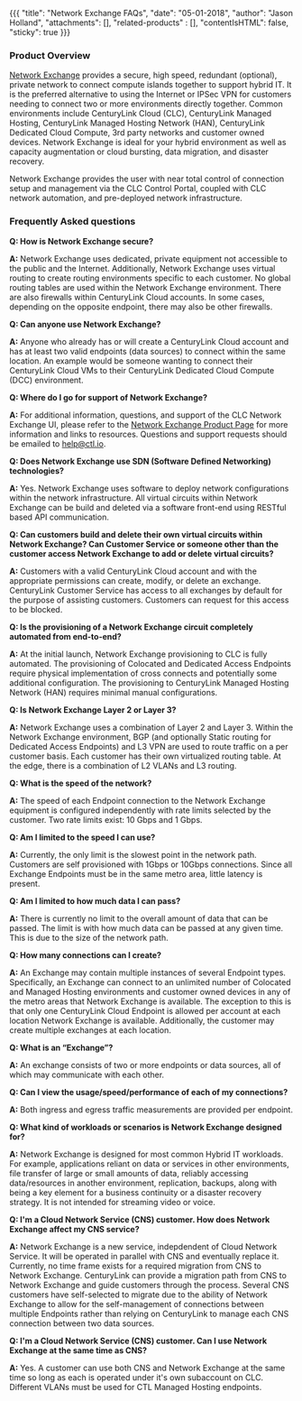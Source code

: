 {{{
  "title": "Network Exchange FAQs",
  "date": "05-01-2018",
  "author": "Jason Holland",
  "attachments": [],
  "related-products" : [],
  "contentIsHTML": false,
  "sticky": true
}}}

### Product Overview

[Network Exchange](https://www.ctl.io/network-exchange/) provides a secure, high speed, redundant (optional), private network to connect compute islands together to support hybrid IT. It is the preferred alternative to using the Internet or IPSec VPN for customers needing to connect two or more environments directly together. Common environments include CenturyLink Cloud (CLC), CenturyLink Managed Hosting, CenturyLink Managed Hosting Network (HAN), CenturyLink Dedicated Cloud Compute, 3rd party networks and customer owned devices. Network Exchange is ideal for your hybrid environment as well as capacity augmentation or cloud bursting, data migration, and disaster recovery. 

Network Exchange provides the user with near total control of connection setup and management via the CLC Control Portal, coupled with CLC network automation, and pre-deployed network infrastructure. 

### Frequently Asked questions

**Q: How is Network Exchange secure?**

**A:** Network Exchange uses dedicated, private equipment not accessible to the public and the Internet. Additionally, Network Exchange uses virtual routing to create routing environments specific to each customer. No global routing tables are used within the Network Exchange environment. There are also firewalls within CenturyLink Cloud accounts. In some cases, depending on the opposite endpoint, there may also be other firewalls.

**Q: Can anyone use Network Exchange?**

**A:** Anyone who already has or will create a CenturyLink Cloud account and has at least two valid endpoints (data sources) to connect within the same location. An example would be someone wanting to connect their CenturyLink Cloud VMs to their CenturyLink Dedicated Cloud Compute (DCC) environment.

**Q: Where do I go for support of Network Exchange?**

**A:** For additional information, questions, and support of the CLC Network Exchange UI, please refer to the [Network Exchange Product Page](https://www.ctl.io/network-exchange) for more information and links to resources. Questions and support requests should be emailed to help@ctl.io.

**Q: Does Network Exchange use SDN (Software Defined Networking) technologies?**

**A:** Yes. Network Exchange uses software to deploy network configurations within the network infrastructure. All virtual circuits within Network Exchange can be build and deleted via a software front-end using RESTful based API communication.

**Q: Can customers build and delete their own virtual circuits within Network Exchange? Can Customer Service or someone other than the customer access Network Exchange to add or delete virtual circuits?**

**A:** Customers with a valid CenturyLink Cloud account and with the appropriate permissions can create, modify, or delete an exchange. CenturyLink Customer Service has access to all exchanges by default for the purpose of assisting customers. Customers can request for this access to be blocked.

**Q: Is the provisioning of a Network Exchange circuit completely automated from end-to-end?**

**A:** At the initial launch, Network Exchange provisioning to CLC is fully automated. The provisioning of Colocated and Dedicated Access Endpoints require physical implementation of cross connects and potentially some additional configuration. The provisioning to CenturyLink Managed Hosting Network (HAN) requires minimal manual configurations.

**Q: Is Network Exchange Layer 2 or Layer 3?**

**A:** Network Exchange uses a combination of Layer 2 and Layer 3. Within the Network Exchange environment, BGP (and optionally Static routing for Dedicated Access Endpoints) and L3 VPN are used to route traffic on a per customer basis. Each customer has their own virtualized routing table. At the edge, there is a combination of L2 VLANs and L3 routing.

**Q: What is the speed of the network?**

**A:** The speed of each Endpoint connection to the Network Exchange equipment is configured independently with rate limits selected by the customer. Two rate limits exist: 10 Gbps and 1 Gbps. 

**Q: Am I limited to the speed I can use?**

**A:** Currently, the only limit is the slowest point in the network path. Customers are self provisioned with 1Gbps or 10Gbps connections. Since all Exchange Endpoints must be in the same metro area, little latency is present.

**Q: Am I limited to how much data I can pass?**

**A:** There is currently no limit to the overall amount of data that can be passed. The limit is with how much data can be passed at any given time. This is due to the size of the network path.

**Q: How many connections can I create?**

**A:** An Exchange may contain multiple instances of several Endpoint types. Specifically, an Exchange can connect to an unlimited number of Colocated and Managed Hosting environments and customer owned devices in any of the metro areas that Network Exchange is available. The exception to this is that only one CenturyLink Cloud Endpoint is allowed per account at each location Network Exchange is available. Additionally, the customer may create multiple exchanges at each location.

**Q: What is an “Exchange”?**

**A:** An exchange consists of two or more endpoints or data sources, all of which may communicate with each other.

**Q: Can I view the usage/speed/performance of each of my connections?**

**A:** Both ingress and egress traffic measurements are provided per endpoint.

**Q: What kind of workloads or scenarios is Network Exchange designed for?**

**A:** Network Exchange is designed for most common Hybrid IT workloads. For example, applications reliant on data or services in other environments, file transfer of large or small amounts of data, reliably accessing data/resources in another environment, replication, backups, along with being a key element for a business continuity or a disaster recovery strategy. It is not intended for streaming video or voice.

**Q: I'm a Cloud Network Service (CNS) customer. How does Network Exchange affect my CNS service?**

**A:** Network Exchange is a new service, indepdendent of Cloud Network Service. It will be operated in parallel with CNS and eventually replace it. Currently, no time frame exists for a required migration from CNS to Network Exchange. CenturyLink can provide a migration path from CNS to Network Exchange and guide customers through the process. Several CNS customers have self-selected to migrate due to the ability of Network Exchange to allow for the self-management of connections between multiple Endpoints rather than relying on CenturyLink to manage each CNS connection between two data sources. 

**Q: I'm a Cloud Network Service (CNS) customer. Can I use Network Exchange at the same time as CNS?**

**A:** Yes. A customer can use both CNS and Network Exchange at the same time so long as each is operated under it's own subaccount on CLC. Different VLANs must be used for CTL Managed Hosting endpoints.
